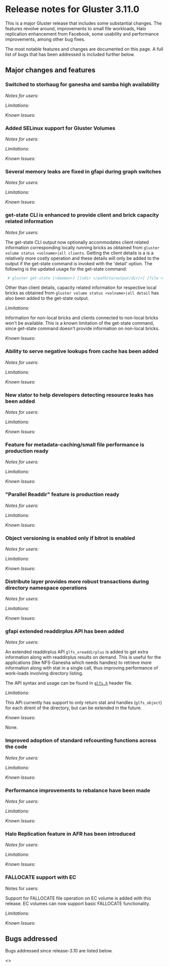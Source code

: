 # Release notes for Gluster 3.11.0

This is a major Gluster release that includes some substantial changes. The
features revolve around, improvements to small file workloads, Halo replication
enhancement from Facebook, some usability and performance improvements, among
other bug fixes.

The most notable features and changes are documented on this page. A full list
of bugs that has been addressed is included further below.

## Major changes and features

### Switched to storhaug for ganesha and samba high availability
*Notes for users:*

*Limitations:*

*Known Issues:*

### Added SELinux support for Gluster Volumes
*Notes for users:*

*Limitations:*

*Known Issues:*

### Several memory leaks are fixed in gfapi during graph switches
*Notes for users:*

*Limitations:*

*Known Issues:*

### get-state CLI is enhanced to provide client and brick capacity related information
*Notes for users:*

The get-state CLI output now optionally accommodates client related information
corresponding locally running bricks as obtained from
`gluster volume status <volname>|all clients`. Getting the client details is a
is a relatively more costly operation and these details will only be added to
the output if the get-state command is invoked with the 'detail' option. The
following is the updated usage for the get-state command:

```bash
 # gluster get-state [<daemon>] [[odir </path/to/output/dir/>] [file <filename>]] [detail]
```

Other than client details, capacity related information for respective local
bricks as obtained from `gluster volume status <volname>|all detail` has also
been added to the get-state output.

*Limitations:*

Information for non-local bricks and clients connected to non-local bricks
won't be available. This is a known limitation of the get-state command, since
get-state command doesn't provide information on non-local bricks.

*Known Issues:*

### Ability to serve negative lookups from cache has been added
*Notes for users:*

*Limitations:*

*Known Issues:*

### New xlator to help developers detecting resource leaks has been added
*Notes for users:*

*Limitations:*

*Known Issues:*

### Feature for metadata-caching/small file performance is production ready
*Notes for users:*

*Limitations:*

*Known Issues:*

### "Parallel Readdir" feature is production ready
*Notes for users:*

*Limitations:*

*Known Issues:*

### Object versioning is enabled only if bitrot is enabled
*Notes for users:*

*Limitations:*

*Known Issues:*

### Distribute layer provides more robust transactions during directory namespace operations
*Notes for users:*

*Limitations:*

*Known Issues:*

### gfapi extended readdirplus API has been added
*Notes for users:*

An extended readdirplus API `glfs_xreaddirplus` is added to get extra information along
 with readdirplus results on demand. This is useful for the applications (like NFS-Ganesha
 which needs handles) to retrieve more information along with stat in a single call, thus
 improving performance of work-loads involving directory listing.

The API syntax and usage can be found in
 [`glfs.h`](https://github.com/gluster/glusterfs/blob/v3.11.0rc1/api/src/glfs.h#L810)
 header file.

*Limitations:*

This API currently has support to only return stat and handles (`glfs_object`) for each dirent
 of the directory, but can be extended in the future.

*Known Issues:*

None.

### Improved adoption of standard refcounting functions across the code
*Notes for users:*

*Limitations:*

*Known Issues:*

### Performance improvements to rebalance have been made
*Notes for users:*

*Limitations:*

*Known Issues:*

### Halo Replication feature in AFR has been introduced
*Notes for users:*

*Limitations:*

*Known Issues:*

### FALLOCATE support with EC
Notes for users:

Support for FALLOCATE file operation on EC volume is added with this release.
EC volumes can now support basic FALLOCATE functionality.

*Limitations:*

*Known Issues:*

## Bugs addressed

Bugs addressed since release-3.10 are listed below.

<<TO DO>>
